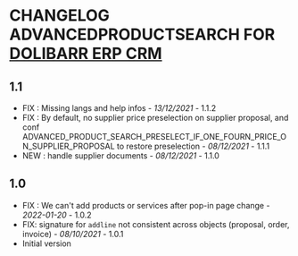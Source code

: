 # CHANGELOG ADVANCEDPRODUCTSEARCH FOR [DOLIBARR ERP CRM](https://www.dolibarr.org)

## 1.1

- FIX : Missing langs and help infos - *13/12/2021* - 1.1.2
- FIX : By default, no supplier price preselection on supplier proposal, and conf ADVANCED_PRODUCT_SEARCH_PRESELECT_IF_ONE_FOURN_PRICE_ON_SUPPLIER_PROPOSAL to restore preselection - *08/12/2021* - 1.1.1
- NEW : handle supplier documents - *08/12/2021* - 1.1.0

## 1.0
- FIX : We can't add products or services after pop-in page change - *2022-01-20* - 1.0.2
- FIX: signature for `addline` not consistent across objects (proposal, order, invoice) - *08/10/2021* - 1.0.1
- Initial version
